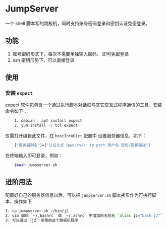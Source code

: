 # JumpServer

一个 shell 脚本写的跳板机，同时支持账号密码登录和密钥认证免密登录。

## 功能

1. 账号密码形式下，每次不需要单独输入密码， 即可免密登录
2. ssh 密钥形势下，可以直接登录

## 使用

### 安装 `expect`

expect 软件包包含一个通过执行脚本对话框与其它交互式程序通信的工具。安装命令如下：

```bash
    1. debian : apt install expect
    2. yum install -y tcl expect
```

仅需打开编辑此文件，在 `hostInfoDict` 配置中 设置服务器信息，如下：
```bash
    ["服务器别名"]=["认证方式（pwd/rsa） ip port 用户名 密码/密钥路径"]
```

在终端输入即可登录，例如：
```bash
    $bash jumpserver.sh
```

## 进阶用法

配置好自己的服务器信息以后，可以把 `jumpserver.sh` 脚本拷贝作为可执行脚本，操作如下

```bash
1. cp jumpserver.sh ~/bin/j2
2. vim 编辑 `~/.bashrc` 或 `~/.zshrc` 中增加别名别名 `alias j2="bash j2"`
3. 可以通过 `j2` 来使用这个跳板机程序
```
  